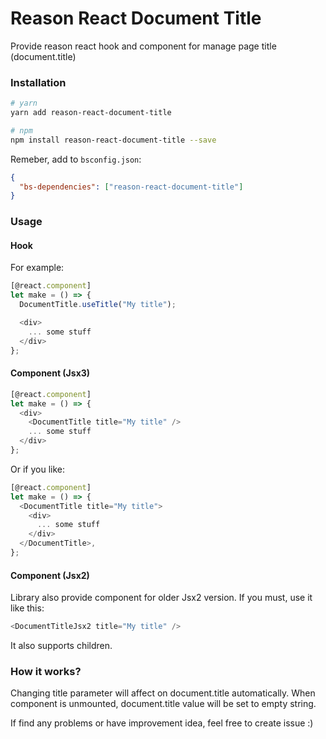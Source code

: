 # Reason React Document Title
Provide reason react hook and component for manage page title (document.title)

### Installation
```sh
# yarn
yarn add reason-react-document-title

# npm
npm install reason-react-document-title --save
```
Remeber, add to `bsconfig.json`:
```json
{
  "bs-dependencies": ["reason-react-document-title"]
}
```

### Usage
#### Hook
For example:
```javascript
[@react.component]
let make = () => {
  DocumentTitle.useTitle("My title");

  <div>
    ... some stuff
  </div>
};
```

#### Component (Jsx3)
```javascript
[@react.component]
let make = () => {
  <div>
    <DocumentTitle title="My title" />
    ... some stuff
  </div>
};
```

Or if you like:
```javascript
[@react.component]
let make = () => {
  <DocumentTitle title="My title">
    <div>
      ... some stuff
    </div>
  </DocumentTitle>,
};
```

#### Component (Jsx2)
Library also provide component for older Jsx2 version. If you must, use it like this:
```javascript
<DocumentTitleJsx2 title="My title" />
```
It also supports children.

### How it works?
Changing title parameter will affect on document.title automatically.
When component is unmounted, document.title value will be set to empty string.

If find any problems or have improvement idea, feel free to create issue :)
